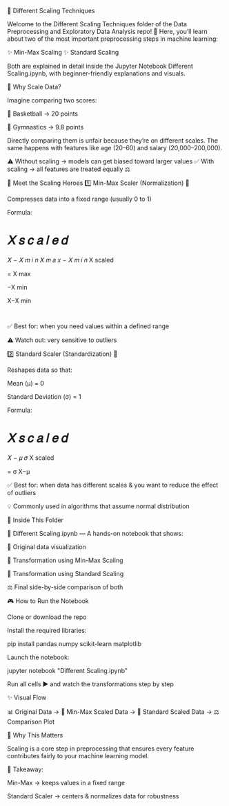 🔄 Different Scaling Techniques

Welcome to the Different Scaling Techniques folder of the Data Preprocessing and Exploratory Data Analysis repo! 🎉
Here, you’ll learn about two of the most important preprocessing steps in machine learning:

✨ Min-Max Scaling
✨ Standard Scaling

Both are explained in detail inside the Jupyter Notebook Different Scaling.ipynb, with beginner-friendly explanations and visuals.

🤔 Why Scale Data?

Imagine comparing two scores:

🏀 Basketball → 20 points

🤸 Gymnastics → 9.8 points

Directly comparing them is unfair because they’re on different scales.
The same happens with features like age (20–60) and salary (20,000–200,000).

⚠️ Without scaling → models can get biased toward larger values
✅ With scaling → all features are treated equally ⚖️

🤝 Meet the Scaling Heroes
1️⃣ Min-Max Scaler (Normalization) 📏

Compresses data into a fixed range (usually 0 to 1)

Formula:

𝑋
𝑠
𝑐
𝑎
𝑙
𝑒
𝑑
=
𝑋
−
𝑋
𝑚
𝑖
𝑛
𝑋
𝑚
𝑎
𝑥
−
𝑋
𝑚
𝑖
𝑛
X
scaled
	​

=
X
max
	​

−X
min
	​

X−X
min
	​

	​


✅ Best for: when you need values within a defined range

⚠️ Watch out: very sensitive to outliers

2️⃣ Standard Scaler (Standardization) 🎯

Reshapes data so that:

Mean (μ) = 0

Standard Deviation (σ) = 1

Formula:

𝑋
𝑠
𝑐
𝑎
𝑙
𝑒
𝑑
=
𝑋
−
𝜇
𝜎
X
scaled
	​

=
σ
X−μ
	​


✅ Best for: when data has different scales & you want to reduce the effect of outliers

💡 Commonly used in algorithms that assume normal distribution

📂 Inside This Folder

📌 Different Scaling.ipynb — A hands-on notebook that shows:

🔹 Original data visualization

📏 Transformation using Min-Max Scaling

🎯 Transformation using Standard Scaling

⚖️ Final side-by-side comparison of both

🎮 How to Run the Notebook

Clone or download the repo

Install the required libraries:

pip install pandas numpy scikit-learn matplotlib


Launch the notebook:

jupyter notebook "Different Scaling.ipynb"


Run all cells ▶️ and watch the transformations step by step

✨ Visual Flow

📊 Original Data →
📏 Min-Max Scaled Data →
🎯 Standard Scaled Data →
⚖️ Comparison Plot

🚀 Why This Matters

Scaling is a core step in preprocessing that ensures every feature contributes fairly to your machine learning model.

🔑 Takeaway:

Min-Max → keeps values in a fixed range

Standard Scaler → centers & normalizes data for robustness
